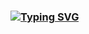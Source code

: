 ### [![Typing SVG](https://readme-typing-svg.demolab.com/?color=008f11&lines=Sanctensys;Software+Developer;XR+Developer;Web+Developer;Mobile+Developer;Game+Developer)](https://git.io/typing-svg)

<!--
Typing Svg: https://github.com/DenverCoder1/readme-typing-svg
-->
